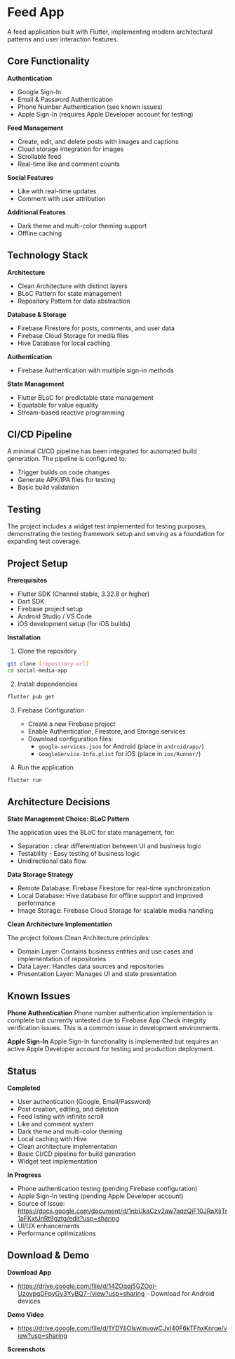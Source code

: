 # Feed App

A feed application built with Flutter, implementing modern architectural patterns and user interaction features.

## Core Functionality

**Authentication**
- Google Sign-In
- Email & Password Authentication
- Phone Number Authentication (see known issues)
- Apple Sign-In (requires Apple Developer account for testing)

**Feed Management**
- Create, edit, and delete posts with images and captions
- Cloud storage integration for images
- Scrollable feed
- Real-time like and comment counts

**Social Features**
- Like with real-time updates
- Comment with user attribution

**Additional Features**
- Dark theme and multi-color theming support
- Offline caching

## Technology Stack

**Architecture**
- Clean Architecture with distinct layers
- BLoC Pattern for state management
- Repository Pattern for data abstraction

**Database & Storage**
- Firebase Firestore for posts, comments, and user data
- Firebase Cloud Storage for media files
- Hive Database for local caching

**Authentication**
- Firebase Authentication with multiple sign-in methods

**State Management**
- Flutter BLoC for predictable state management
- Equatable for value equality
- Stream-based reactive programming

## CI/CD Pipeline

A minimal CI/CD pipeline has been integrated for automated build generation. The pipeline is configured to:
- Trigger builds on code changes
- Generate APK/IPA files for testing
- Basic build validation

## Testing

The project includes a widget test implemented for testing purposes, demonstrating the testing framework setup and serving as a foundation for expanding test coverage.

## Project Setup

**Prerequisites**
- Flutter SDK (Channel stable, 3.32.8 or higher)
- Dart SDK
- Firebase project setup
- Android Studio / VS Code
- iOS development setup (for iOS builds)

**Installation**

1. Clone the repository
```bash
git clone [repository-url]
cd social-media-app
```

2. Install dependencies
```bash
flutter pub get
```

3. Firebase Configuration
   - Create a new Firebase project
   - Enable Authentication, Firestore, and Storage services
   - Download configuration files:
      - `google-services.json` for Android (place in `android/app/`)
      - `GoogleService-Info.plist` for iOS (place in `ios/Runner/`)

4. Run the application
```bash
flutter run
```

## Architecture Decisions

**State Management Choice: BLoC Pattern**

The application uses the BLoC for state management, for:
- Separation : clear differentiation between UI and business logic
- Testability - Easy testing of business logic
- Unidirectional data flow

**Data Storage Strategy**
- Remote Database: Firebase Firestore for real-time synchronization
- Local Database: Hive database for offline support and improved performance
- Image Storage: Firebase Cloud Storage for scalable media handling

**Clean Architecture Implementation**

The project follows Clean Architecture principles:
- Domain Layer: Contains business entities and use cases and implementation of repositories
- Data Layer: Handles data sources and repositories
- Presentation Layer: Manages UI and state presentation

## Known Issues

**Phone Authentication**
Phone number authentication implementation is complete but currently untested due to Firebase App Check integrity verification issues. This is a common issue in development environments.

**Apple Sign-In**
Apple Sign-In functionality is implemented but requires an active Apple Developer account for testing and production deployment.

## Status

**Completed**
- User authentication (Google, Email/Password)
- Post creation, editing, and deletion
- Feed listing with infinite scroll
- Like and comment system
- Dark theme and multi-color theming
- Local caching with Hive
- Clean architecture implementation
- Basic CI/CD pipeline for build generation
- Widget test implementation

**In Progress**
- Phone authentication testing (pending Firebase configuration)
- Apple Sign-In testing (pending Apple Developer account)
- Source of Issue: https://docs.google.com/document/d/1nbUkaCzv2aw7aqzQjF10JRaXIiTr1aFKxtJnRt9gztg/edit?usp=sharing
- UI/UX enhancements
- Performance optimizations

## Download & Demo

**Download App**
- https://drive.google.com/file/d/14ZOqqj5GZOoI-UzovpgDFpyGy3YyBQ7-/view?usp=sharing - Download for Android devices

**Demo Video**
- https://drive.google.com/file/d/1YDYIjOIswInvowCJvl40F6kTFhxKnrge/view?usp=sharing

**Screenshots**
